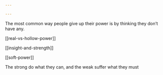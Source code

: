 ```yaml
---

---
```


The most common way people give up their power is by thinking they don’t have any.

[[real-vs-hollow-power]]

[[insight-and-strength]]

[[soft-power]]

The strong do what they can, and the weak suffer what they must
